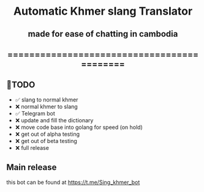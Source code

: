 <div align="center">

# Automatic Khmer slang Translator
## made for ease of chatting in cambodia
## ===========================================

<div align="left">

## 🎯TODO

- :white_check_mark: slang to normal khmer
-  :x: normal khmer to slang
-  :white_check_mark: Telegram bot
-  :x: update and fill the dictionary
-  :x: move code base into golang for speed (on hold)
-  :x: get out of alpha testing
-  :x: get out of beta testing
-  :x: full release

## Main release

this bot can be found at https://t.me/Sing_khmer_bot
